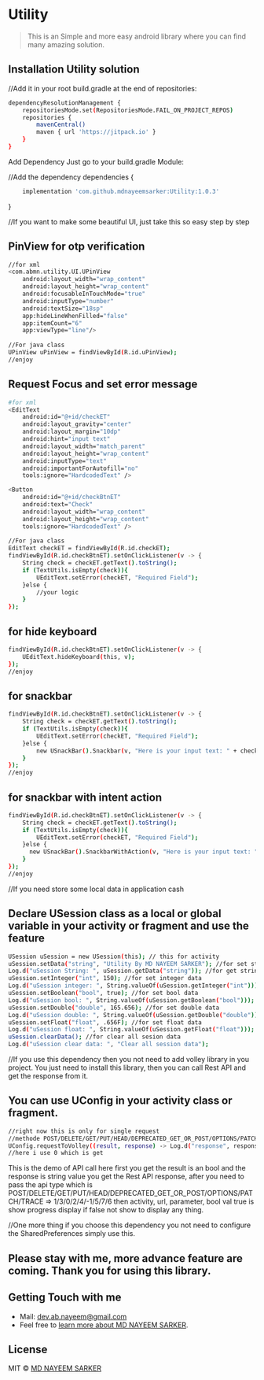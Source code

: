 # Utility
> This is an Simple and more easy android library where you can find many amazing solution. 

## Installation Utility solution

//Add it in your root build.gradle at the end of repositories:

```bash
dependencyResolutionManagement {
	repositoriesMode.set(RepositoriesMode.FAIL_ON_PROJECT_REPOS)
	repositories {
		mavenCentral()
		maven { url 'https://jitpack.io' }
	}
}
```

Add Dependency Just go to your build.gradle Module:

//Add the dependency
dependencies {
```bash
	implementation 'com.github.mdnayeemsarker:Utility:1.0.3'
```
}

//If you want to make some beautiful UI, just take this so easy step by step  
## PinView for otp verification
```bash
//for xml
<com.abmn.utility.UI.UPinView
    android:layout_width="wrap_content"
    android:layout_height="wrap_content"
    android:focusableInTouchMode="true"
    android:inputType="number"
    android:textSize="18sp"
    app:hideLineWhenFilled="false"
    app:itemCount="6"
    app:viewType="line"/>
    
//For java class
UPinView uPinView = findViewById(R.id.uPinView);
//enjoy
```

## Request Focus and set error message
```bash
#for xml
<EditText
    android:id="@+id/checkET"
    android:layout_gravity="center"
    android:layout_margin="10dp"
    android:hint="input text"
    android:layout_width="match_parent"
    android:layout_height="wrap_content"
    android:inputType="text"
    android:importantForAutofill="no"
    tools:ignore="HardcodedText" />

<Button
    android:id="@+id/checkBtnET"
    android:text="Check"
    android:layout_width="wrap_content"
    android:layout_height="wrap_content"
    tools:ignore="HardcodedText" />
        
//For java class
EditText checkET = findViewById(R.id.checkET);
findViewById(R.id.checkBtnET).setOnClickListener(v -> {
    String check = checkET.getText().toString();
    if (TextUtils.isEmpty(check)){
        UEditText.setError(checkET, "Required Field");
    }else {
        //your logic
    }
});
```
## for hide keyboard
```bash
findViewById(R.id.checkBtnET).setOnClickListener(v -> {
    UEditText.hideKeyboard(this, v);
});
//enjoy

```

## for snackbar
```bash
findViewById(R.id.checkBtnET).setOnClickListener(v -> {
    String check = checkET.getText().toString();
    if (TextUtils.isEmpty(check)){
        UEditText.setError(checkET, "Required Field");
    }else {
        new USnackBar().Snackbar(v, "Here is your input text: " + check);
    }
});
//enjoy
```
## for snackbar with intent action
```bash
findViewById(R.id.checkBtnET).setOnClickListener(v -> {
    String check = checkET.getText().toString();
    if (TextUtils.isEmpty(check)){
        UEditText.setError(checkET, "Required Field");
    }else {
      new USnackBar().SnackbarWithAction(v, "Here is your input text: " + check, "Go", this, CheckActivity.class);
    }
});
//enjoy
```

//If you need store some local data in application cash
## Declare USession class as a local or global variable in your activity or fragment and use the feature
```bash
USession uSession = new USession(this); // this for activity
uSession.setData("string", "Utility By MD NAYEEM SARKER"); //for set string data
Log.d("uSession String: ", uSession.getData("string")); //for get string data
uSession.setInteger("int", 150); //for set integer data
Log.d("uSession integer: ", String.valueOf(uSession.getInteger("int"))); //for get integer data
uSession.setBoolean("bool", true); //for set bool data
Log.d("uSession bool: ", String.valueOf(uSession.getBoolean("bool"))); //for get bool data
uSession.setDouble("double", 165.656); //for set double data
Log.d("uSession double: ", String.valueOf(uSession.getDouble("double"))); //for get double data
uSession.setFloat("float", .656F); //for set float data
Log.d("uSession float: ", String.valueOf(uSession.getFloat("float"))); //for get float data
uSession.clearData(); //for clear all sesion data
Log.d("uSession clear data: ", "Clear all session data");
```

//If you use this dependency then you not need to add volley library in you project.
You just need to install this library, then you can call Rest API and get the response from it.

## You can use UConfig in your activity class or fragment.
```bash
//right now this is only for single request
//methode POST/DELETE/GET/PUT/HEAD/DEPRECATED_GET_OR_POST/OPTIONS/PATCH/TRACE => 1/3/0/2/4/-1/5/7/6
UConfig.requestToVolley((result, response) -> Log.d("response", response), 0, this, "https://jsonplaceholder.typicode.com/todos/1", new HashMap<>(), true);
//here i use 0 which is get
```
This is the demo of API call here first you get the result is an bool and the response is string value you get the Rest API response, 
after you need to pass the api type which is POST/DELETE/GET/PUT/HEAD/DEPRECATED_GET_OR_POST/OPTIONS/PATCH/TRACE => 1/3/0/2/4/-1/5/7/6
then activity, url, parameter, bool val true is show progress display if false not show to display any thing.

//One more thing if you choose this dependency you not need to configure the SharedPreferences
simply use this.

## Please stay with me, more advance feature are coming. Thank you for using this library. 

## Getting Touch with me

 * Mail: dev.ab.nayeem@gmail.com
 * Feel free to [learn more about MD NAYEEM SARKER](https://github.com/mdnayeemsarker).

## License

MIT © [MD NAYEEM SARKER](https://github.com/mdnayeemsarker)
